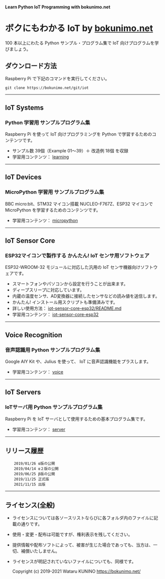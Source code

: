 #### Learn Python IoT Programming with bokunimo.net		
# ボクにもわかる IoT by [bokunimo.net](https://bokunimo.net/)		

100 本以上にわたる Python サンプル・プログラム集で IoT 向けプログラムを学びましょう。

## ダウンロード方法

Raspberry Pi で下記のコマンドを実行してください。

	git clone https://bokunimo.net/git/iot	

--------------------------------------------------------------------------------
## IoT Systems		
### Python 学習用 サンプルプログラム集		

Raspberry Pi を使って IoT 向けプログラミングを Python で学習するためのコンテンツです。
- サンプル数 39個（Example 01～39）＋ 改造例 18個 を収録
- 学習用コンテンツ：
	[learning](learning)

--------------------------------------------------------------------------------
## IoT Devices		
### MicroPython 学習用 サンプルプログラム集		

BBC micro:bit、STM32 マイコン搭載 NUCLEO-F767Z、ESP32 マイコンで MicroPython を学習するためのコンテンツです。
- 学習用コンテンツ：
	[micropython](micropython)

--------------------------------------------------------------------------------
## IoT Sensor Core		
### ESP32マイコンで製作する かんたん! IoT センサ用ソフトウェア		

ESP32-WROOM-32 モジュールに対応した汎用の IoT センサ機器向けソフトウェアです。  
- スマートフォンやパソコンから設定を行うことが出来ます。  
- ディープスリープに対応しています。  
- 内蔵の温度センサ、AD変換器に接続したセンサなどの読み値を送信します。  
- かんたん! インストール用スクリプトも準備済みです。  
- 詳しい使用方法：
	[iot-sensor-core-esp32/README.md](iot-sensor-core-esp32/README.md)
- 学習用コンテンツ：
	[iot-sensor-core-esp32](iot-sensor-core-esp32)

--------------------------------------------------------------------------------
## Voice Recognition		
### 音声認識用 Python サンプルプログラム集		

Google AIY Kit や、Julius を使って、 IoT に音声認識機能をプラスします。
- 学習用コンテンツ：
	[voice](voice)

--------------------------------------------------------------------------------
## IoT Servers		
### IoTサーバ用 Python サンプルプログラム集		

Raspberry Pi を IoT サーバとして使用するための基本プログラム集です。
- 学習用コンテンツ：
	[server](server)

--------------------------------------------------------------------------------
## リリース履歴

		2019/01/26 α版の公開  
		2019/04/14 α２版の公開  
		2019/06/25 β版の公開  
		2019/11/25 正式版  
		2021/11/15 出版

--------------------------------------------------------------------------------
## ライセンス(全般)

* ライセンスについては各ソースリストならびに各フォルダ内のファイルに記載の通りです。  
* 使用・変更・配布は可能ですが、権利表示を残してください。  
* 提供情報や配布ソフトによって、被害が生じた場合であっても、当方は、一切、補償いたしません。  
* ライセンスが明記されていないファイルについても、同様です。  

	Copyright (c) 2019-2021 Wataru KUNINO <https://bokunimo.net/>  
